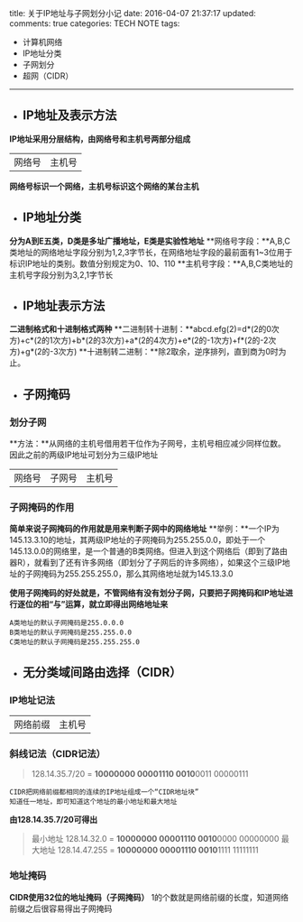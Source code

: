 title: 关于IP地址与子网划分小记
date: 2016-04-07 21:37:17
updated: 
comments: true
categories: TECH NOTE
tags:
- 计算机网络
- IP地址分类
- 子网划分
- 超网（CIDR）
---
* ## IP地址及表示方法
**IP地址采用分层结构，由网络号和主机号两部分组成**

<!-- more -->

|||
| :-: | :-: |
|网络号|主机号|
**网络号标识一个网络，主机号标识这个网络的某台主机**

* ## IP地址分类
**分为A到E五类，D类是多址广播地址，E类是实验性地址**
**网络号字段：**A,B,C类地址的网络地址字段分别为1,2,3字节长，在网络地址字段的最前面有1~3位用于标识IP地址的类别。数值分别规定为0、10、110
**主机号字段：**A,B,C类地址的主机号字段分别为3,2,1字节长

* ## IP地址表示方法
**二进制格式和十进制格式两种**
**二进制转十进制：**abcd.efg(2)=d\*(2的0次方)+c\*(2的1次方)+b\*(2的3次方)+a\*(2的4次方)+e\*(2的-1次方)+f\*(2的-2次方)+g\*(2的-3次方)
**十进制转二进制：**除2取余，逆序排列，直到商为0时为止。

* ## 子网掩码

### 划分子网
**方法：**从网络的主机号借用若干位作为子网号，主机号相应减少同样位数。因此之前的两级IP地址可划分为三级IP地址

||||
| :-: | :-: | :-: |
|网络号|子网号|主机号|
### 子网掩码的作用
**简单来说子网掩码的作用就是用来判断子网中的网络地址**
**举例：**一个IP为145.13.3.10的地址，其两级IP地址的子网掩码为255.255.0.0，即处于一个145.13.0.0的网络里，是一个普通的B类网络。但进入到这个网络后（即到了路由器R），就看到了还有许多网络（即划分了子网后的许多网络），如果这个三级IP地址的子网掩码为255.255.255.0，那么其网络地址就为145.13.3.0

**使用子网掩码的好处就是，不管网络有没有划分子网，只要把子网掩码和IP地址进行逐位的相“与”运算，就立即得出网络地址来**

``` dash
A类地址的默认子网掩码是255.0.0.0
B类地址的默认子网掩码是255.255.0.0
C类地址的默认子网掩码是255.255.255.0
```

* ## 无分类域间路由选择（CIDR）

### IP地址记法

|||
| :-: | :-: |
|网络前缀|主机号|

### 斜线记法（CIDR记法）
> 128.14.35.7/20 = **10000000 00001110 0010**0011 00000111

    CIDR把网络前缀都相同的连续的IP地址组成一个“CIDR地址块”
    知道任一地址，即可知道这个地址的最小地址和最大地址

**由128.14.35.7/20可得出**
> 最小地址 128.14.32.0 = **10000000 00001110 0010**0000 00000000
> 最大地址 128.14.47.255 = **10000000 00001110 0010**1111 11111111

### 地址掩码
**CIDR使用32位的地址掩码（子网掩码）**
1的个数就是网络前缀的长度，知道网络前缀之后很容易得出子网掩码